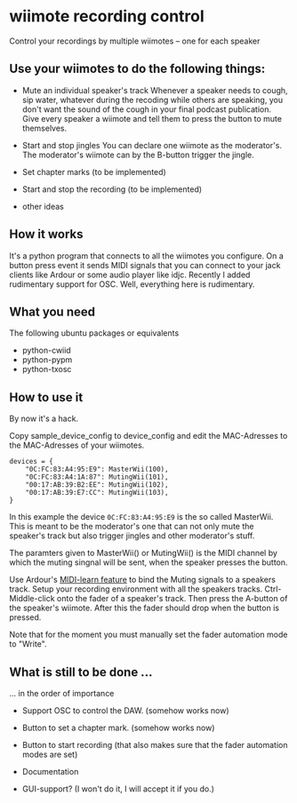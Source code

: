 # wiimote recording control
Control your recordings by multiple wiimotes – one for each speaker

## Use your wiimotes to do the following things:

* Mute an individual speaker's track
  Whenever a speaker needs to cough, sip water, whatever during the recoding
  while others are speaking, you don't want the sound of the cough in your
  final podcast publication. Give every speaker a wiimote and tell them to
  press the button to mute themselves.

* Start and stop jingles
  You can declare one wiimote as the moderator's. The moderator's wiimote can
  by the B-button trigger the jingle.

* Set chapter marks (to be implemented)

* Start and stop the recording (to be implemented)

* other ideas


## How it works

It's a python program that connects to all the wiimotes you configure. On a
button press event it sends MIDI signals that you can connect to your jack
clients like Ardour or some audio player like idjc. Recently I added
rudimentary support for OSC. Well, everything here is rudimentary.



## What you need

The following ubuntu packages or equivalents

* python-cwiid
* python-pypm
* python-txosc


## How to use it

By now it's a hack.

Copy sample_device_config to device_config and edit the MAC-Adresses to the
MAC-Adresses of your wiimotes.

	devices = {
		"0C:FC:83:A4:95:E9": MasterWii(100),
		"0C:FC:83:A4:1A:87": MutingWii(101),
		"00:17:AB:39:B2:EE": MutingWii(102),
		"00:17:AB:39:E7:CC": MutingWii(103),
	}

In this example the device `0C:FC:83:A4:95:E9` is the so called MasterWii. This
is meant to be the moderator's one that can not only mute the speaker's track
but also trigger jingles and other moderator's stuff.

The paramters given to MasterWii() or MutingWii() is the MIDI channel by which
the muting singnal will be sent, when the speaker presses the button.

Use Ardour's [MIDI-learn feature][1] to bind the Muting signals to a speakers
track. Setup your recording environment with all the speakers tracks.
Ctrl-Middle-click onto the fader of a speaker's track. Then press the A-button
of the speaker's wiimote. After this the fader should drop when the button is
pressed.

Note that for the moment you must manually set the fader automation mode to
"Write".

[1]: http://manual.ardour.org/using-control-surfaces/midi-learn/


## What is still to be done ...

... in the order of importance

* Support OSC to control the DAW. (somehow works now)
* Button to set a chapter mark. (somehow works now)
* Button to start recording (that also makes sure that the fader automation
  modes are set)
* Documentation

* GUI-support? (I won't do it, I will accept it if you do.)
